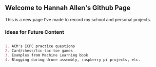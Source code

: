 ## Welcome to Hannah Allen's Github Page

This is a new page I've made to record my school and personal projects.

### Ideas for Future Content

```markdown

1. ACM's ICPC practice questions
2. Card/chess/tic-tac-toe games
3. Examples from Machine Learning book
4. Blogging during drone assembly, raspberry pi projects, etc.

```
